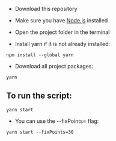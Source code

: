 - Download this repository

- Make sure you have [Node.js](https://nodejs.org/) installed

- Open the project folder in the terminal

- Install yarn if it is not already installed:

`npm install --global yarn`

- Download all project packages:

`yarn`

## To run the script:

`yarn start`

- You can use the --fixPoints=<meters> flag:

`yarn start --fixPoints=30`
